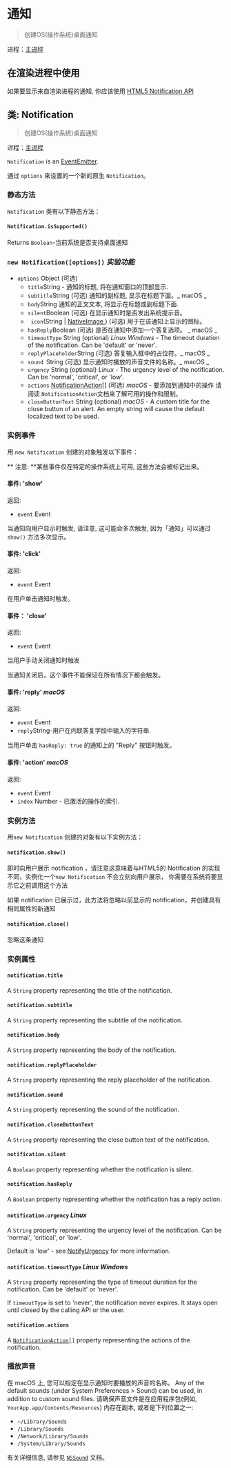 # 通知

> 创建OS(操作系统)桌面通知

进程：[主进程](../glossary.md#main-process)

## 在渲染进程中使用

如果要显示来自渲染进程的通知, 你应该使用 [ HTML5 Notification API ](../tutorial/notifications.md)

## 类: Notification

> 创建OS(操作系统)桌面通知

进程：[主进程](../glossary.md#main-process)

`Notification` is an [EventEmitter][event-emitter].

通过 ` options ` 来设置的一个新的原生 ` Notification `。

### 静态方法

`Notification` 类有以下静态方法：

#### `Notification.isSupported()`

Returns ` Boolean `-当前系统是否支持桌面通知

### `new Notification([options])` _实验功能_

* `options` Object (可选)
  * ` title `String - 通知的标题, 将在通知窗口的顶部显示.
  * ` subtitle `String (可选) 通知的副标题, 显示在标题下面。_ macOS _
  * ` body `String 通知的正文文本, 将显示在标题或副标题下面.
  * ` silent `Boolean (可选) 在显示通知时是否发出系统提示音。
  * ` icon`(String | [ NativeImage ](native-image.md)) (可选) 用于在该通知上显示的图标。
  * ` hasReply `Boolean (可选) 是否在通知中添加一个答复选项。 _ macOS _
  * `timeoutType` String (optional) _Linux_ _Windows_ - The timeout duration of the notification. Can be 'default' or 'never'.
  * ` replyPlaceholder `String (可选) 答复输入框中的占位符。_ macOS _
  * `sound `String (可选) 显示通知时播放的声音文件的名称。_ macOS _
  * `urgency` String (optional) _Linux_ - The urgency level of the notification. Can be 'normal', 'critical', or 'low'.
  * `actions` [NotificationAction[]](structures/notification-action.md) (可选) _macOS_ - 要添加到通知中的操作 请阅读 `NotificationAction`文档来了解可用的操作和限制。
  * `closeButtonText` String (optional) _macOS_ - A custom title for the close button of an alert. An empty string will cause the default localized text to be used.

### 实例事件

用 `new Notification` 创建的对象触发以下事件：

** 注意: **某些事件仅在特定的操作系统上可用, 这些方法会被标记出来。

#### 事件: 'show'

返回:

* `event` Event

当通知向用户显示时触发, 请注意, 这可能会多次触发, 因为「通知」可以通过 ` show() ` 方法多次显示。

#### 事件: 'click'

返回:

* `event` Event

在用户单击通知时触发。

#### 事件： 'close'

返回:

* `event` Event

当用户手动关闭通知时触发

当通知关闭后，这个事件不能保证在所有情况下都会触发。

#### 事件: 'reply' _macOS_

返回:

* `event` Event
* ` reply `String-用户在内联答复字段中输入的字符串.

当用户单击 ` hasReply: true ` 的通知上的 "Reply" 按钮时触发。

#### 事件: 'action' _macOS_

返回:

* `event` Event
* `index` Number - 已激活的操作的索引.

### 实例方法

用`new Notification` 创建的对象有以下实例方法：

#### `notification.show()`

即时向用户展示 notification ，请注意这意味着与HTML5的 Notification 的实现不同，实例化一个`new Notification` 不会立刻向用户展示， 你需要在系统将要显示它之前调用这个方法

如果 notification 已展示过，此方法将忽略以前显示的 notification，并创建具有相同属性的新通知

#### `notification.close()`

忽略这条通知

### 实例属性

#### `notification.title`

A `String` property representing the title of the notification.

#### `notification.subtitle`

A `String` property representing the subtitle of the notification.

#### `notification.body`

A `String` property representing the body of the notification.

#### `notification.replyPlaceholder`

A `String` property representing the reply placeholder of the notification.

#### `notification.sound`

A `String` property representing the sound of the notification.

#### `notification.closeButtonText`

A `String` property representing the close button text of the notification.

#### `notification.silent`

A `Boolean` property representing whether the notification is silent.

#### `notification.hasReply`

A `Boolean` property representing whether the notification has a reply action.

#### `notification.urgency` _Linux_

A `String` property representing the urgency level of the notification. Can be 'normal', 'critical', or 'low'.

Default is 'low' - see [NotifyUrgency](https://developer.gnome.org/notification-spec/#urgency-levels) for more information.

#### `notification.timeoutType` _Linux_ _Windows_

A `String` property representing the type of timeout duration for the notification. Can be 'default' or 'never'.

If `timeoutType` is set to 'never', the notification never expires. It stays open until closed by the calling API or the user.

#### `notification.actions`

A [`NotificationAction[]`](structures/notification-action.md) property representing the actions of the notification.

### 播放声音

在 macOS 上, 您可以指定在显示通知时要播放的声音的名称。 Any of the default sounds (under System Preferences > Sound) can be used, in addition to custom sound files. 请确保声音文件是在应用程序包(例如, ` YourApp.app/Contents/Resources`) 内存在副本, 或者是下列位置之一:

* `~/Library/Sounds`
* `/Library/Sounds`
* `/Network/Library/Sounds`
* `/System/Library/Sounds`

有关详细信息, 请参见 [` NSSound `](https://developer.apple.com/documentation/appkit/nssound) 文档。

[event-emitter]: https://nodejs.org/api/events.html#events_class_eventemitter
